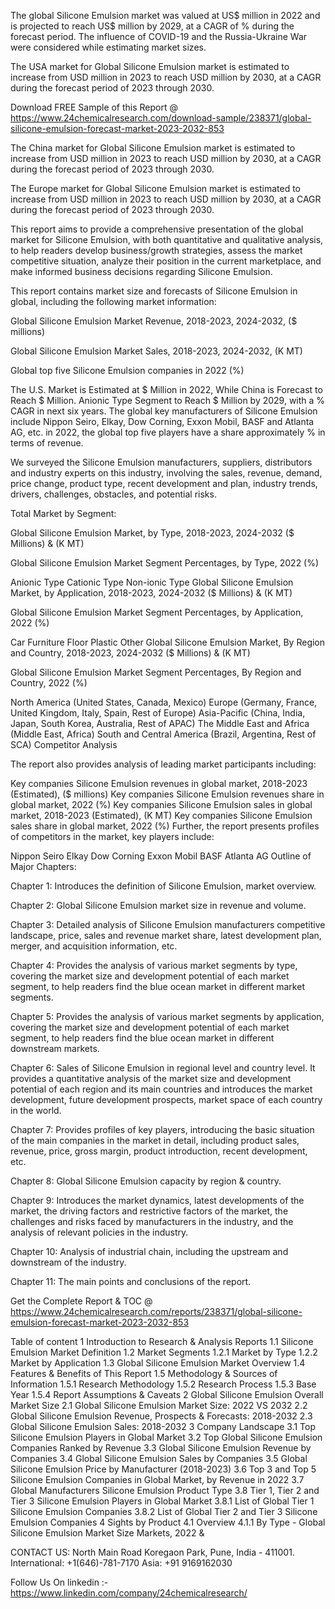 The global Silicone Emulsion market was valued at US$ million in 2022 and is projected to reach US$ million by 2029, at a CAGR of % during the forecast period. The influence of COVID-19 and the Russia-Ukraine War were considered while estimating market sizes.

The USA market for Global Silicone Emulsion market is estimated to increase from USD million in 2023 to reach USD million by 2030, at a CAGR during the forecast period of 2023 through 2030.

Download FREE Sample of this Report @ https://www.24chemicalresearch.com/download-sample/238371/global-silicone-emulsion-forecast-market-2023-2032-853

The China market for Global Silicone Emulsion market is estimated to increase from USD million in 2023 to reach USD million by 2030, at a CAGR during the forecast period of 2023 through 2030.

The Europe market for Global Silicone Emulsion market is estimated to increase from USD million in 2023 to reach USD million by 2030, at a CAGR during the forecast period of 2023 through 2030.

This report aims to provide a comprehensive presentation of the global market for Silicone Emulsion, with both quantitative and qualitative analysis, to help readers develop business/growth strategies, assess the market competitive situation, analyze their position in the current marketplace, and make informed business decisions regarding Silicone Emulsion.

This report contains market size and forecasts of Silicone Emulsion in global, including the following market information:

Global Silicone Emulsion Market Revenue, 2018-2023, 2024-2032, ($ millions)

Global Silicone Emulsion Market Sales, 2018-2023, 2024-2032, (K MT)

Global top five Silicone Emulsion companies in 2022 (%)

The U.S. Market is Estimated at $ Million in 2022, While China is Forecast to Reach $ Million.
Anionic Type Segment to Reach $ Million by 2029, with a % CAGR in next six years.
The global key manufacturers of Silicone Emulsion include Nippon Seiro, Elkay, Dow Corning, Exxon Mobil, BASF and Atlanta AG, etc. in 2022, the global top five players have a share approximately % in terms of revenue.

We surveyed the Silicone Emulsion manufacturers, suppliers, distributors and industry experts on this industry, involving the sales, revenue, demand, price change, product type, recent development and plan, industry trends, drivers, challenges, obstacles, and potential risks.

Total Market by Segment:

Global Silicone Emulsion Market, by Type, 2018-2023, 2024-2032 ($ Millions) & (K MT)

Global Silicone Emulsion Market Segment Percentages, by Type, 2022 (%)

Anionic Type
Cationic Type
Non-ionic Type
Global Silicone Emulsion Market, by Application, 2018-2023, 2024-2032 ($ Millions) & (K MT)

Global Silicone Emulsion Market Segment Percentages, by Application, 2022 (%)

Car
Furniture
Floor
Plastic
Other
Global Silicone Emulsion Market, By Region and Country, 2018-2023, 2024-2032 ($ Millions) & (K MT)

Global Silicone Emulsion Market Segment Percentages, By Region and Country, 2022 (%)

North America (United States, Canada, Mexico)
Europe (Germany, France, United Kingdom, Italy, Spain, Rest of Europe)
Asia-Pacific (China, India, Japan, South Korea, Australia, Rest of APAC)
The Middle East and Africa (Middle East, Africa)
South and Central America (Brazil, Argentina, Rest of SCA)
Competitor Analysis

The report also provides analysis of leading market participants including:

Key companies Silicone Emulsion revenues in global market, 2018-2023 (Estimated), ($ millions)
Key companies Silicone Emulsion revenues share in global market, 2022 (%)
Key companies Silicone Emulsion sales in global market, 2018-2023 (Estimated), (K MT)
Key companies Silicone Emulsion sales share in global market, 2022 (%)
Further, the report presents profiles of competitors in the market, key players include:

Nippon Seiro
Elkay
Dow Corning
Exxon Mobil
BASF
Atlanta AG
Outline of Major Chapters:

Chapter 1: Introduces the definition of Silicone Emulsion, market overview.

Chapter 2: Global Silicone Emulsion market size in revenue and volume.

Chapter 3: Detailed analysis of Silicone Emulsion manufacturers competitive landscape, price, sales and revenue market share, latest development plan, merger, and acquisition information, etc.

Chapter 4: Provides the analysis of various market segments by type, covering the market size and development potential of each market segment, to help readers find the blue ocean market in different market segments.

Chapter 5: Provides the analysis of various market segments by application, covering the market size and development potential of each market segment, to help readers find the blue ocean market in different downstream markets.

Chapter 6: Sales of Silicone Emulsion in regional level and country level. It provides a quantitative analysis of the market size and development potential of each region and its main countries and introduces the market development, future development prospects, market space of each country in the world.

Chapter 7: Provides profiles of key players, introducing the basic situation of the main companies in the market in detail, including product sales, revenue, price, gross margin, product introduction, recent development, etc.

Chapter 8: Global Silicone Emulsion capacity by region & country.

Chapter 9: Introduces the market dynamics, latest developments of the market, the driving factors and restrictive factors of the market, the challenges and risks faced by manufacturers in the industry, and the analysis of relevant policies in the industry.

Chapter 10: Analysis of industrial chain, including the upstream and downstream of the industry.

Chapter 11: The main points and conclusions of the report.

Get the Complete Report & TOC @ https://www.24chemicalresearch.com/reports/238371/global-silicone-emulsion-forecast-market-2023-2032-853

Table of content
1 Introduction to Research & Analysis Reports
1.1 Silicone Emulsion Market Definition
1.2 Market Segments
1.2.1 Market by Type
1.2.2 Market by Application
1.3 Global Silicone Emulsion Market Overview
1.4 Features & Benefits of This Report
1.5 Methodology & Sources of Information
1.5.1 Research Methodology
1.5.2 Research Process
1.5.3 Base Year
1.5.4 Report Assumptions & Caveats
2 Global Silicone Emulsion Overall Market Size
2.1 Global Silicone Emulsion Market Size: 2022 VS 2032
2.2 Global Silicone Emulsion Revenue, Prospects & Forecasts: 2018-2032
2.3 Global Silicone Emulsion Sales: 2018-2032
3 Company Landscape
3.1 Top Silicone Emulsion Players in Global Market
3.2 Top Global Silicone Emulsion Companies Ranked by Revenue
3.3 Global Silicone Emulsion Revenue by Companies
3.4 Global Silicone Emulsion Sales by Companies
3.5 Global Silicone Emulsion Price by Manufacturer (2018-2023)
3.6 Top 3 and Top 5 Silicone Emulsion Companies in Global Market, by Revenue in 2022
3.7 Global Manufacturers Silicone Emulsion Product Type
3.8 Tier 1, Tier 2 and Tier 3 Silicone Emulsion Players in Global Market
3.8.1 List of Global Tier 1 Silicone Emulsion Companies
3.8.2 List of Global Tier 2 and Tier 3 Silicone Emulsion Companies
4 Sights by Product
4.1 Overview
4.1.1 By Type - Global Silicone Emulsion Market Size Markets, 2022 &

CONTACT US:
North Main Road Koregaon Park, Pune, India - 411001.
International: +1(646)-781-7170
Asia: +91 9169162030

Follow Us On linkedin :- https://www.linkedin.com/company/24chemicalresearch/
